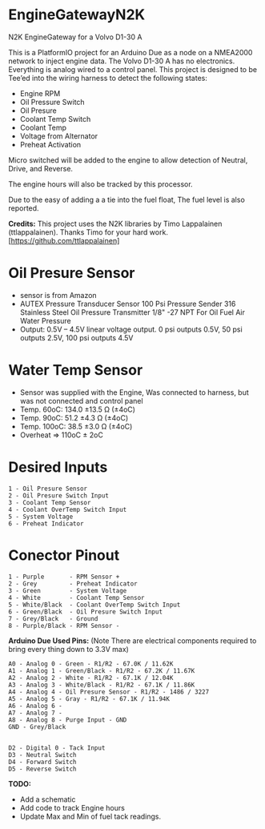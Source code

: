 # EngineGatewayN2K
N2K EngineGateway for a Volvo D1-30 A

This is a PlatformIO project for an Arduino Due as a node on a NMEA2000 network to inject engine data.  The Volvo D1-30 A has no electronics.  Everything is analog wired to a control panel. This project is designed to be Tee’ed into the wiring harness to detect the following states:

- Engine RPM
- Oil Pressure Switch
- Oil Presure
- Coolant Temp Switch 
- Coolant Temp
- Voltage from Alternator
- Preheat Activation

Micro switched will be added to the engine to allow detection of Neutral, Drive, and Reverse.

The engine hours will also be tracked by this processor.

Due to the easy of adding a a tie into the fuel float, The fuel level is also reported.

**Credits:**
This project uses the N2K libraries by Timo Lappalainen (ttlappalainen).  Thanks Timo for your hard work.
[https://github.com/ttlappalainen]

# Oil Presure Sensor
- sensor is from Amazon
- AUTEX Pressure Transducer Sensor 100 Psi Pressure Sender 316 Stainless Steel Oil Pressure Transmitter 1/8" -27 NPT For Oil Fuel Air Water Pressure
- Output: 0.5V – 4.5V linear voltage output. 0 psi outputs 0.5V, 50 psi outputs 2.5V, 100 psi outputs 4.5V

# Water Temp Sensor
- Sensor was supplied with the Engine, Was connected to harness, but was not connected and control panel
- Temp. 60oC: 134.0 ±13.5 Ω (±4oC)
- Temp. 90oC: 51.2 ±4.3 Ω (±4oC)
- Temp. 100oC: 38.5 ±3.0 Ω (±4oC)
- Overheat => 110oC ± 2oC

# Desired Inputs
```
1 - Oil Presure Sensor
2 - Oil Presure Switch Input
3 - Coolant Temp Sensor
4 - Coolant OverTemp Switch Input
5 - System Voltage
6 - Preheat Indicator
```

# Conector Pinout
```
1 - Purple       - RPM Sensor +
2 - Grey         - Preheat Indicator
3 - Green        - System Voltage
4 - White        - Coolant Temp Sensor
5 - White/Black  - Coolant OverTemp Switch Input
6 - Green/Black  - Oil Presure Switch Input
7 - Grey/Black   - Ground
8 - Purple/Black - RPM Sensor -
```

**Arduino Due Used Pins:** (Note There are electrical components required to bring every thing down to 3.3V max)
```
A0 - Analog 0 - Green - R1/R2 - 67.0K / 11.62K
A1 - Analog 1 - Green/Black - R1/R2 - 67.2K / 11.67K
A2 - Analog 2 - White - R1/R2 - 67.1K / 12.04K
A3 - Analog 3 - White/Black - R1/R2 - 67.1K / 11.86K
A4 - Analog 4 - Oil Presure Sensor - R1/R2 - 1486 / 3227
A5 - Analog 5 - Gray - R1/R2 - 67.1K / 11.94K
A6 - Analog 6 - 
A7 - Analog 7 - 
A8 - Analog 8 - Purge Input - GND
GND - Grey/Black


D2 - Digital 0 - Tack Input
D3 - Neutral Switch
D4 - Forward Switch
D5 - Reverse Switch
```

**TODO:**
- Add a schematic
- Add code to track Engine hours
- Update Max and Min of fuel tack readings.
